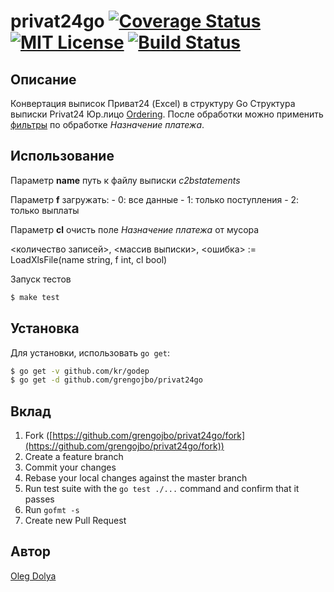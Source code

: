 privat24go [![Coverage Status](https://coveralls.io/repos/grengojbo/privat24go/badge.png)](https://coveralls.io/r/grengojbo/privat24go) [![MIT License](http://img.shields.io/badge/license-MIT-blue.svg?style=flat)](https://github.com/grengojbo/privat24go/blob/master/LICENSE) [![Build Status](https://travis-ci.org/grengojbo/privat24go.svg?branch=master)](https://travis-ci.org/grengojbo/privat24go)
====

## Описание

Конвертация выписок Приват24 (Excel) в структуру Go
Структура выписки Privat24 Юр.лицо [Ordering](https://github.com/grengojbo/privat24go/blob/master/ordering.go).
После обработки можно применить [фильтры](https://github.com/grengojbo/privat24go/blob/master/filters.go) по обработке *Назначение платежа*.

## Использование

Параметр **name** путь к файлу выписки *c2bstatements*

Параметр **f** загружать:
    - 0:  все данные
    - 1: только поступления
    - 2: только выплаты

Параметр **cl** очисть поле *Назначение платежа* от мусора

<количество записей>, <массив выписки>, <ошибка> := LoadXlsFile(name string, f int, cl bool)

Запуск тестов
```bash
$ make test
```

## Установка

Для установки, использовать `go get`:

```bash
$ go get -v github.com/kr/godep
$ go get -d github.com/grengojbo/privat24go
```

## Вклад

1. Fork ([https://github.com/grengojbo/privat24go/fork](https://github.com/grengojbo/privat24go/fork))
1. Create a feature branch
1. Commit your changes
1. Rebase your local changes against the master branch
1. Run test suite with the `go test ./...` command and confirm that it passes
1. Run `gofmt -s`
1. Create new Pull Request

## Автор

[Oleg Dolya](https://github.com/grengojbo)